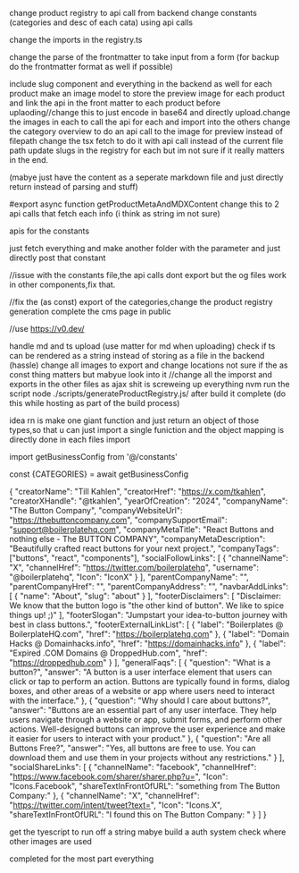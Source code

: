 change product registry to api call from backend
change constants (categories and desc of each cata) using api calls

change the imports in the registry.ts

change the parse of the frontmatter to take input from a form (for backup do the frontmatter format as well if possible)

include slug component and everything in the backend as well for each product 
make an image model to store the preview image for each product and link the api in the front matter to each product before uplaoding//change this to just encode in base64 and directly upload.change the images in each to call the api for each and import into the others
change the category overview to do an api call to the image for preview instead of filepath
change the tsx fetch to do it with api call instead of the current file path
update slugs in the registry for each but im not sure if it really matters in the end.

(mabye just have the content as a seperate markdown file and just directly return instead of parsing and stuff)

#export async function getProductMetaAndMDXContent change this to 2 api calls that fetch each info (i think as string im not sure)




apis for the constants


just fetch everything and make another folder with the parameter and just directly post that constant



//issue with the constants file,the api calls dont export but the og files work in other components,fix that.

//fix the (as const) export of the categories,change the product registry generation 
complete the cms page in public


//use https://v0.dev/ 

handle md and ts upload (use matter for md when uploading) 
check if ts can be rendered as a string instead of storing as a file in the backend (hassle)
change all images to export and change locations
not sure if the as const thing matters but mabyue look into it
//change all the imporst and exports in the other files as ajax shit is screweing up everything
nvm run the script node ./scripts/generateProductRegistry.js/ after build it complete (do this while hosting as part of the build process)

idea rn is make one giant function and just return an object of those types,so that u can just import a single funiction and the object mapping is directly done in each files import



import getBusinessConfig from '@/constants'

const {CATEGORIES}  = await getBusinessConfig


{
  "creatorName": "Till Kahlen",
  "creatorHref": "https://x.com/tkahlen",
  "creatorXHandle": "@tkahlen",
  "yearOfCreation": "2024",
  "companyName": "The Button Company",
  "companyWebsiteUrl": "https://thebuttoncompany.com",
  "companySupportEmail": "support@boilerplatehq.com",
  "companyMetaTitle": "React Buttons and nothing else - The BUTTON COMPANY",
  "companyMetaDescription": "Beautifully crafted react buttons for your next project.",
  "companyTags": ["buttons", "react", "components"],
  "socialFollowLinks": [
    {
      "channelName": "X",
      "channelHref": "https://twitter.com/boilerplatehq",
      "username": "@boilerplatehq",
      "Icon": "IconX"
    }
  ],
  "parentCompanyName": "",
  "parentCompanyHref": "",
  "parentCompanyAddress": "",
  "navbarAddLinks": [
    {
      "name": "About",
      "slug": "about"
    }
  ],
  "footerDisclaimers": [
    "Disclaimer: We know that the button logo is \"the other kind of button\". We like to spice things up! ;)"
  ],
  "footerSlogan": "Jumpstart your idea-to-button journey with best in class buttons.",
  "footerExternalLinkList": [
    {
      "label": "Boilerplates @ BoilerplateHQ.com",
      "href": "https://boilerplatehq.com"
    },
    {
      "label": "Domain Hacks @ Domainhacks.info",
      "href": "https://domainhacks.info"
    },
    {
      "label": "Expired .COM Domains @ DroppedHub.com",
      "href": "https://droppedhub.com"
    }
  ],
  "generalFaqs": [
    {
      "question": "What is a button?",
      "answer": "A button is a user interface element that users can click or tap to perform an action. Buttons are typically found in forms, dialog boxes, and other areas of a website or app where users need to interact with the interface."
    },
    {
      "question": "Why should I care about buttons?",
      "answer": "Buttons are an essential part of any user interface. They help users navigate through a website or app, submit forms, and perform other actions. Well-designed buttons can improve the user experience and make it easier for users to interact with your product."
    },
    {
      "question": "Are all Buttons Free?",
      "answer": "Yes, all buttons are free to use. You can download them and use them in your projects without any restrictions."
    }
  ],
  "socialShareLinks": [
    {
      "channelName": "facebook",
      "channelHref": "https://www.facebook.com/sharer/sharer.php?u=",
      "Icon": "Icons.Facebook",
      "shareTextInFrontOfURL": "something from The Button Company:"
    },
    {
      "channelName": "X",
      "channelHref": "https://twitter.com/intent/tweet?text=",
      "Icon": "Icons.X",
      "shareTextInFrontOfURL": "I found this on The Button Company: "
    }
  ]
}


get the tyescript to run off a string
mabye build a auth system
check where other images are used

completed for the most part everything